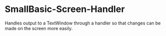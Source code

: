 # SmallBasic-Screen-Handler
Handles output to a TextWindow through a handler so that changes can be made on the screen more easily.
